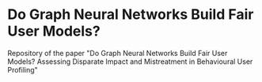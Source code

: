 # Do Graph Neural Networks Build Fair User Models?
Repository of the paper "Do Graph Neural Networks Build Fair User Models? Assessing Disparate Impact and Mistreatment in Behavioural User Profiling"
